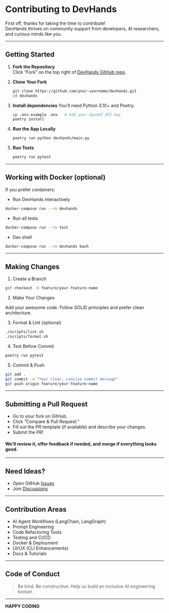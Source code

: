 # **Contributing to DevHands**

First off, thanks for taking the time to contribute!   
DevHands thrives on community support from developers, AI researchers, and curious minds like you.

---

##  Getting Started

1. **Fork the Repository**  
   Click “Fork” on the top right of [DevHands GitHub repo](https://github.com/landai-systems/devhands).

2. **Clone Your Fork**

   ```bash
   git clone https://github.com/your-username/devhands.git
   cd devhands
   ```

3. **Install dependencies**
You'll need Python 3.10+ and Poetry.

   ```bash
   cp .env.example .env   # Add your OpenAI API key
   poetry install
   ```
4. **Run the App Locally**

   ```bash
   poetry run python devhands/main.py
   ```

5. **Run Tests**

   ```bash
   poetry run pytest
   ```
---
## Working with Docker (optional)
If you prefer containers:

* Run DevHands interactively

```bash
docker-compose run --rm devhands
```

* Run all tests

```bash
docker-compose run --rm test
```

* Dev shell

```bash
docker-compose run --rm devhands bash
```
---
## Making Changes
1. Create a Branch

```bash
git checkout -b feature/your-feature-name
```

2. Make Your Changes

Add your awesome code. Follow SOLID principles and prefer clean architecture.

3. Format & Lint (optional)

```bash
./scripts/lint.sh
./scripts/format.sh
```

4. Test Before Commit

```bash
poetry run pytest
```

5. Commit & Push

```bash
git add .
git commit -m "Your clear, concise commit message"
git push origin feature/your-feature-name
```
---
## Submitting a Pull Request
* Go to your fork on GitHub.
* Click “Compare & Pull Request.”
* Fill out the PR template (if available) and describe your changes.
* Submit the PR! 

#### We’ll review it, offer feedback if needed, and merge if everything looks good.
---
## Need Ideas?
* Open GitHub [Issues](https://github.com/landai-systems/devhands/issues)
* Join [Discussions](https://github.com/landai-systems/devhands/discussions)
---
## Contribution Areas
* AI Agent Workflows (LangChain, LangGraph)
* Prompt Engineering
* Code Refactoring Tools
* Testing and CI/CD
* Docker & Deployment
* UI/UX (CLI Enhancements)
* Docs & Tutorials
---
## Code of Conduct
> Be kind. Be constructive. Help us build an inclusive AI engineering toolset.
---
**HAPPY CODING**

